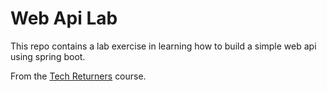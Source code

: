 # Web Api Lab 

This repo contains a lab exercise in learning how to build a simple web api using spring boot.

From the [Tech Returners](https://www.techreturners.com) course.
